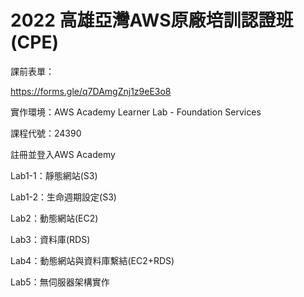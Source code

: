 # 2022 高雄亞灣AWS原廠培訓認證班(CPE)


課前表單：

https://forms.gle/q7DAmgZnj1z9eE3o8

實作環境：AWS Academy Learner Lab - Foundation Services

課程代號：24390

註冊並登入AWS Academy


Lab1-1：靜態網站(S3)

Lab1-2：生命週期設定(S3)

Lab2：動態網站(EC2)

Lab3：資料庫(RDS)

Lab4：動態網站與資料庫繫結(EC2+RDS)

Lab5：無伺服器架構實作

